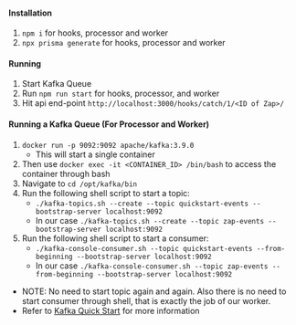 #### Installation
1. ```npm i``` for hooks, processor and worker
2. ```npx prisma generate``` for hooks, processor and worker

#### Running
1. Start Kafka Queue
2. Run ```npm run start``` for hooks, processor, and worker
3. Hit api end-point ```http://localhost:3000/hooks/catch/1/<ID of Zap>/```

#### Running a Kafka Queue (For Processor and Worker)
1. ``` docker run -p 9092:9092 apache/kafka:3.9.0 ```
    - This will start a single container
2. Then use ```docker exec -it <CONTAINER_ID> /bin/bash``` to access the container through bash
3. Navigate to ```cd /opt/kafka/bin```
4. Run the following shell script to start a topic:
    - ```./kafka-topics.sh --create --topic quickstart-events --bootstrap-server localhost:9092```
    - In our case ```./kafka-topics.sh --create --topic zap-events --bootstrap-server localhost:9092```
5. Run the following shell script to start a consumer:
    - ```./kafka-console-consumer.sh --topic quickstart-events --from-beginning --bootstrap-server localhost:9092```
    - In our case ```./kafka-console-consumer.sh --topic zap-events --from-beginning --bootstrap-server localhost:9092```
- NOTE: No need to start topic again and again. Also there is no need to start consumer through shell, that is exactly the job of our worker.
- Refer to [Kafka Quick Start](https://kafka.apache.org/quickstart) for more information